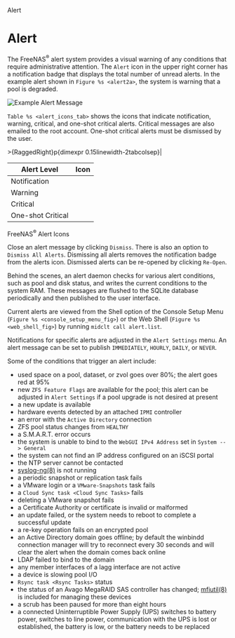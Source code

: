 <div class="index">

Alert

</div>

Alert
=====

The FreeNAS<sup>®</sup> alert system provides a visual warning of any
conditions that require administrative attention. The `Alert` icon in
the upper right corner has a notification badge that displays the total
number of unread alerts. In the example alert shown in
`Figure %s <alert2a>`, the system is warning that a pool is degraded.

<div id="alert2a">

![Example Alert Message](images/alert-example.png)

</div>

`Table %s <alert_icons_tab>` shows the icons that indicate notification,
warning, critical, and one-shot critical alerts. Critical messages are
also emailed to the root account. One-shot critical alerts must be
dismissed by the user.

<div class="tabularcolumns">

&gt;{RaggedRight}p{dimexpr 0.15linewidth-2tabcolsep}\|

</div>

<div id="alert_icons_tab">

| Alert Level       | Icon |
|-------------------|------|
| Notification      |      |
| Warning           |      |
| Critical          |      |
| One-shot Critical |      |

FreeNAS<sup>®</sup> Alert Icons

</div>

Close an alert message by clicking `Dismiss`. There is also an option to
`Dismiss All Alerts`. Dismissing all alerts removes the notification
badge from the alerts icon. Dismissed alerts can be re-opened by
clicking `Re-Open`.

Behind the scenes, an alert daemon checks for various alert conditions,
such as pool and disk status, and writes the current conditions to the
system RAM. These messages are flushed to the SQLite database
periodically and then published to the user interface.

Current alerts are viewed from the Shell option of the Console Setup
Menu (`Figure %s <console_setup_menu_fig>`) or the Web Shell
(`Figure %s <web_shell_fig>`) by running `midclt call alert.list`.

Notifications for specific alerts are adjusted in the `Alert Settings`
menu. An alert message can be set to publish `IMMEDIATELY`, `HOURLY`,
`DAILY`, or `NEVER`.

Some of the conditions that trigger an alert include:

-   used space on a pool, dataset, or zvol goes over 80%; the alert goes
    red at 95%
-   new `ZFS Feature Flags` are available for the pool; this alert can
    be adjusted in `Alert Settings` if a pool upgrade is not desired at
    present
-   a new update is available
-   hardware events detected by an attached `IPMI` controller
-   an error with the `Active Directory` connection
-   ZFS pool status changes from `HEALTHY`
-   a S.M.A.R.T. error occurs
-   the system is unable to bind to the `WebGUI IPv4 Address` set in
    `System --> General`
-   the system can not find an IP address configured on an iSCSI portal
-   the NTP server cannot be contacted
-   [syslog-ng(8)](https://www.freebsd.org/cgi/man.cgi?query=syslog-ng)
    is not running
-   a periodic snapshot or replication task fails
-   a VMware login or a `VMware-Snapshots` task fails
-   a `Cloud Sync task <Cloud Sync Tasks>` fails
-   deleting a VMware snapshot fails
-   a Certificate Authority or certificate is invalid or malformed
-   an update failed, or the system needs to reboot to complete a
    successful update
-   a re-key operation fails on an encrypted pool
-   an Active Directory domain goes offline; by default the winbindd
    connection manager will try to reconnect every 30 seconds and will
    clear the alert when the domain comes back online
-   LDAP failed to bind to the domain
-   any member interfaces of a lagg interface are not active
-   a device is slowing pool I/O
-   `Rsync task <Rsync Tasks>` status
-   the status of an Avago MegaRAID SAS controller has changed;
    [mfiutil(8)](https://www.freebsd.org/cgi/man.cgi?query=mfiutil) is
    included for managing these devices
-   a scrub has been paused for more than eight hours
-   a connected Uninterruptible Power Supply (UPS) switches to battery
    power, switches to line power, communication with the UPS is lost or
    established, the battery is low, or the battery needs to be replaced
